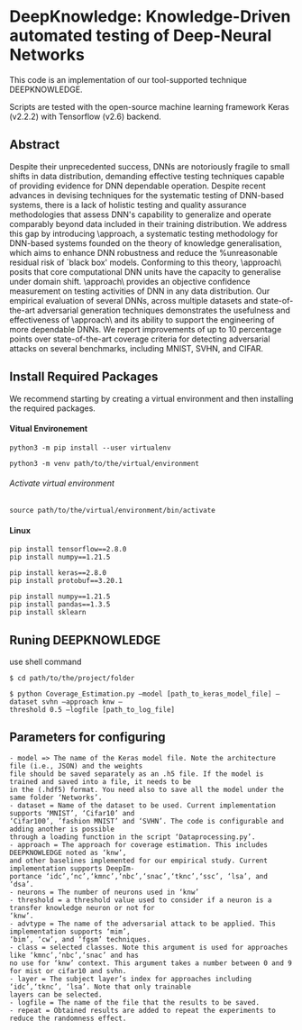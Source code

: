 
# DeepKnowledge: Knowledge-Driven automated testing of Deep-Neural Networks



This code is an implementation of our tool-supported technique DEEPKNOWLEDGE.


Scripts are tested with the open-source machine learning framework Keras (v2.2.2) with Tensorflow (v2.6) backend.

## Abstract
Despite their unprecedented success, DNNs are notoriously fragile to small shifts in data distribution, 
demanding effective testing techniques capable of providing evidence for DNN dependable operation.
Despite recent advances in devising techniques for the systematic testing of DNN-based systems, there is a lack of holistic testing and quality assurance methodologies that assess DNN's capability to generalize and operate comparably beyond data included in their training distribution. 
We address this gap by introducing \approach, a systematic testing methodology for DNN-based systems founded on the theory of knowledge generalisation, which aims to enhance DNN robustness and reduce the %unreasonable 
residual risk of `black box' models. 
Conforming to this theory, \approach\ posits that core computational DNN units have the capacity to generalise under domain shift. \approach\ provides an objective confidence measurement on testing activities of DNN in any data distribution. Our empirical evaluation of several DNNs, across multiple datasets and state-of-the-art adversarial generation techniques demonstrates the usefulness and effectiveness of \approach\ and its ability to support the engineering of more dependable DNNs.
We report improvements of up to 10 percentage points over state-of-the-art coverage criteria for detecting adversarial attacks on several benchmarks, including MNIST, SVHN, and CIFAR.

## Install Required Packages
We recommend starting by creating a virtual environment and then installing the required packages.

#### Vitual Environement

```
python3 -m pip install --user virtualenv

python3 -m venv path/to/the/virtual/environment
```
###### Activate virtual environment

```
source path/to/the/virtual/environment/bin/activate
```



#### Linux
    
```
pip install tensorflow==2.8.0
pip install numpy==1.21.5

pip install keras==2.8.0 
pip install protobuf==3.20.1

pip install numpy==1.21.5
pip install pandas==1.3.5
pip install sklearn

```
## Runing DEEPKNOWLEDGE
use shell command

```
$ cd path/to/the/project/folder

$ python Coverage_Estimation.py –model [path_to_keras_model_file] –dataset svhn –approach knw –
threshold 0.5 –logfile [path_to_log_file]
```
## Parameters for configuring 
```
- model => The name of the Keras model file. Note the architecture file (i.e., JSON) and the weights
file should be saved separately as an .h5 file. If the model is trained and saved into a file, it needs to be
in the (.hdf5) format. You need also to save all the model under the same folder ‘Networks’.
- dataset = Name of the dataset to be used. Current implementation supports ‘MNIST’, ‘Cifar10’ and
‘Cifar100’, ’fashion MNIST’ and ‘SVHN’. The code is configurable and adding another is possible
through a loading function in the script ‘Dataprocessing.py’.
- approach = The approach for coverage estimation. This includes DEEPKNOWLEDGE noted as ‘knw’,
and other baselines implemented for our empirical study. Current implementation supports DeepIm-
portance ‘idc’,‘nc’,‘kmnc’,‘nbc’,‘snac’,‘tknc’,‘ssc’, ‘lsa’, and ‘dsa’.
- neurons = The number of neurons used in ‘knw’
- threshold = a threshold value used to consider if a neuron is a transfer knowledge neuron or not for
‘knw’.
- advtype = The name of the adversarial attack to be applied. This implementation supports ‘mim’,
‘bim’, ‘cw’, and ‘fgsm’ techniques.
- class = selected classes. Note this argument is used for approaches like ‘kmnc’,‘nbc’,‘snac’ and has
no use for ‘knw’ context. This argument takes a number between 0 and 9 for mist or cifar10 and svhn.
- layer = The subject layer’s index for approaches including ‘idc’,‘tknc’, ‘lsa’. Note that only trainable
layers can be selected.
- logfile = The name of the file that the results to be saved.
- repeat = Obtained results are added to repeat the experiments to reduce the randomness effect.
```
